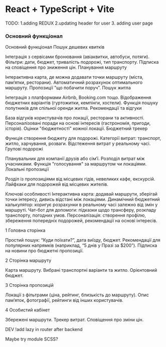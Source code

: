 # React + TypeScript + Vite

TODO: 
1.adding REDUX
2.updating header for user 
3. adding user page

### Основний функціонал

Основний функціонал Пошук дешевих квитків

Інтеграція з сервісами бронювання (авіаквитки, автобуси, потяги). Фільтри: дати,
бюджет, тривалість подорожі, тип транспорту. Підписка на сповіщення про зниження
цін. Планування маршруту

Інтерактивна карта, де можна додавати точки маршруту (міста, пам’ятки,
ресторани). Автоматичний розрахунок оптимального маршруту. Пропозиції "що
побачити поруч". Пошук житла

Інтеграція з платформами Airbnb, Booking.com тощо. Відображення бюджетних
варіантів (гуртожитки, кемпінги, хостели). Функція пошуку попутників для
спільної оренди житла. Рекомендації та відгуки

База відгуків користувачів про локації, ресторани та активності. Персоналізовані
поради на основі інтересів (гастрономія, пригоди, історія). Оцінки "бюджетності"
кожної локації. Бюджетний трекер

Функція створення бюджету для подорожі. Категорії витрат: транспорт, житло,
харчування, розваги. Відстеження витрат у реальному часі. Групові подорожі

Планувальник для компанії друзів або сім’ї. Розподіл витрат між учасниками.
Функція "голосування" за маршрутом чи локаціями. Локальні пропозиції

Розділ із пропозиціями від місцевих гідів, невеликих кафе, екскурсій. Лайфхаки
для подорожей від місцевих жителів.

Ключові особливості Інтерактивна карта: додавай маршрути, зберігай точки
інтересу, дивись відстані між локаціями. Динамічний бюджетний калькулятор:
коригує розрахунки в реальному часі залежно від змін у маршруті. Чат-бот для
допомоги: підказки щодо трансферу, розкладу транспорту, погодних умов.
Персоналізація: створення профілю, збереження попередніх подорожей, рекомендації
на основі інтересів.

1 Головна сторінка

Простий пошук: “Куди поїхати?”, дата виїзду, бюджет. Рекомендації для популярних
напрямків (наприклад, “5 днів у Празі за $200”). Підписка на новини про бюджетні
пропозиції.

2 Сторінка маршруту

Карта маршруту. Вибрані транспортні варіанти та житло. Орієнтовний бюджет.

3 Сторінка пропозицій

Локації з фільтрами (ціна, рейтинг, близькість до маршруту). Опис пам’яток,
фотографії, рейтинги від інших користувачів.

4 Особистий кабінет

Збережені маршрути. Трекер витрат. Сповіщення про зміни цін.

DEV !add lazy in router after backend

Maybe try module SCSS?
